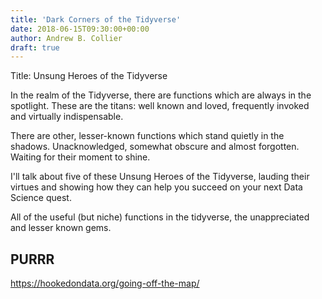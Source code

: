 ```yaml
---
title: 'Dark Corners of the Tidyverse'
date: 2018-06-15T09:30:00+00:00
author: Andrew B. Collier
draft: true
---
```


Title: Unsung Heroes of the Tidyverse

In the realm of the Tidyverse, there are functions which are always in the spotlight. These are the titans: well known and loved, frequently invoked and virtually indispensable.

There are other, lesser-known functions which stand quietly in the shadows. Unacknowledged, somewhat obscure and almost forgotten. Waiting for their moment to shine.

I'll talk about five of these Unsung Heroes of the Tidyverse, lauding their virtues and showing how they can help you succeed on your next Data Science quest.





All of the useful (but niche) functions in the tidyverse, the unappreciated and lesser known gems.

## PURRR

https://hookedondata.org/going-off-the-map/
